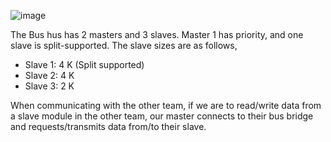
![image](https://github.com/user-attachments/assets/22a702e8-ceb0-4a80-801d-5e97c7401b16)

The Bus hus has 2 masters and 3 slaves. Master 1 has priority, and one slave is split-supported. The slave sizes are as follows,
  * Slave 1: 4 K (Split supported)
  * Slave 2: 4 K
  * Slave 3: 2 K

When communicating with the other team, if we are to read/write data from a slave module in the other team, our master connects to their bus bridge and requests/transmits data from/to their slave.

